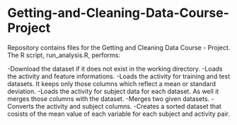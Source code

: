# Getting-and-Cleaning-Data-Course-Project

Repository contains files for the Getting and Cleaning Data Course  - Project. The R script, run_analysis.R, performs:

-Download the dataset if it does not exist in the working directory.
-Loads the activity and feature informations.
-Loads the activity for training and test datasets. It keeps only those columns which reflect a mean or standard deviation.
-Loads the activity for subject data for each dataset. As well it merges those columns with the dataset.
-Merges two given datasets.
-Converts the activity and subject columns.
-Creates a sorted dataset that cosists of the mean value of each variable for each subject and activity pair.
